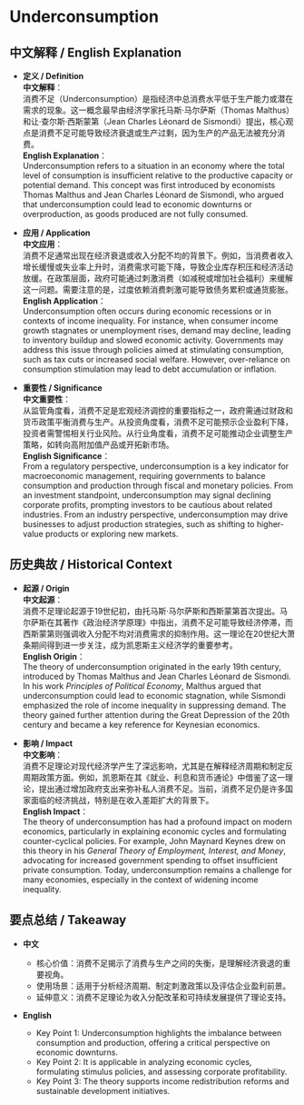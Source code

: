 # Underconsumption

## 中文解释 / English Explanation

* **定义 / Definition**  
  **中文解释**：  
  消费不足（Underconsumption）是指经济中总消费水平低于生产能力或潜在需求的现象。这一概念最早由经济学家托马斯·马尔萨斯（Thomas Malthus）和让·查尔斯·西斯蒙第（Jean Charles Léonard de Sismondi）提出，核心观点是消费不足可能导致经济衰退或生产过剩，因为生产的产品无法被充分消费。  
  **English Explanation**：  
  Underconsumption refers to a situation in an economy where the total level of consumption is insufficient relative to the productive capacity or potential demand. This concept was first introduced by economists Thomas Malthus and Jean Charles Léonard de Sismondi, who argued that underconsumption could lead to economic downturns or overproduction, as goods produced are not fully consumed.

* **应用 / Application**  
  **中文应用**：  
  消费不足通常出现在经济衰退或收入分配不均的背景下。例如，当消费者收入增长缓慢或失业率上升时，消费需求可能下降，导致企业库存积压和经济活动放缓。在政策层面，政府可能通过刺激消费（如减税或增加社会福利）来缓解这一问题。需要注意的是，过度依赖消费刺激可能导致债务累积或通货膨胀。  
  **English Application**：  
  Underconsumption often occurs during economic recessions or in contexts of income inequality. For instance, when consumer income growth stagnates or unemployment rises, demand may decline, leading to inventory buildup and slowed economic activity. Governments may address this issue through policies aimed at stimulating consumption, such as tax cuts or increased social welfare. However, over-reliance on consumption stimulation may lead to debt accumulation or inflation.

* **重要性 / Significance**  
  **中文重要性**：  
  从监管角度看，消费不足是宏观经济调控的重要指标之一，政府需通过财政和货币政策平衡消费与生产。从投资角度看，消费不足可能预示企业盈利下降，投资者需警惕相关行业风险。从行业角度看，消费不足可能推动企业调整生产策略，如转向高附加值产品或开拓新市场。  
  **English Significance**：  
  From a regulatory perspective, underconsumption is a key indicator for macroeconomic management, requiring governments to balance consumption and production through fiscal and monetary policies. From an investment standpoint, underconsumption may signal declining corporate profits, prompting investors to be cautious about related industries. From an industry perspective, underconsumption may drive businesses to adjust production strategies, such as shifting to higher-value products or exploring new markets.

## 历史典故 / Historical Context

* **起源 / Origin**  
  **中文起源**：  
  消费不足理论起源于19世纪初，由托马斯·马尔萨斯和西斯蒙第首次提出。马尔萨斯在其著作《政治经济学原理》中指出，消费不足可能导致经济停滞，而西斯蒙第则强调收入分配不均对消费需求的抑制作用。这一理论在20世纪大萧条期间得到进一步关注，成为凯恩斯主义经济学的重要参考。  
  **English Origin**：  
  The theory of underconsumption originated in the early 19th century, introduced by Thomas Malthus and Jean Charles Léonard de Sismondi. In his work *Principles of Political Economy*, Malthus argued that underconsumption could lead to economic stagnation, while Sismondi emphasized the role of income inequality in suppressing demand. The theory gained further attention during the Great Depression of the 20th century and became a key reference for Keynesian economics.

* **影响 / Impact**  
  **中文影响**：  
  消费不足理论对现代经济学产生了深远影响，尤其是在解释经济周期和制定反周期政策方面。例如，凯恩斯在其《就业、利息和货币通论》中借鉴了这一理论，提出通过增加政府支出来弥补私人消费不足。当前，消费不足仍是许多国家面临的经济挑战，特别是在收入差距扩大的背景下。  
  **English Impact**：  
  The theory of underconsumption has had a profound impact on modern economics, particularly in explaining economic cycles and formulating counter-cyclical policies. For example, John Maynard Keynes drew on this theory in his *General Theory of Employment, Interest, and Money*, advocating for increased government spending to offset insufficient private consumption. Today, underconsumption remains a challenge for many economies, especially in the context of widening income inequality.

## 要点总结 / Takeaway

* **中文**  
  - 核心价值：消费不足揭示了消费与生产之间的失衡，是理解经济衰退的重要视角。  
  - 使用场景：适用于分析经济周期、制定刺激政策以及评估企业盈利前景。  
  - 延伸意义：消费不足理论为收入分配改革和可持续发展提供了理论支持。  

* **English**  
  - Key Point 1: Underconsumption highlights the imbalance between consumption and production, offering a critical perspective on economic downturns.  
  - Key Point 2: It is applicable in analyzing economic cycles, formulating stimulus policies, and assessing corporate profitability.  
  - Key Point 3: The theory supports income redistribution reforms and sustainable development initiatives.